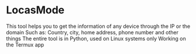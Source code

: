 # LocasMode
This tool helps you to get the information of any device through the IP or the domain  Such as: Country, city, home address, phone number and other things The entire tool is in Python, used on Linux systems only Working on the Termux app 
